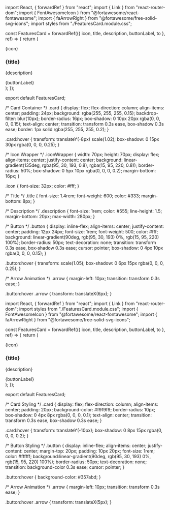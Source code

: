 import React, { forwardRef } from "react";
import { Link } from "react-router-dom";
import { FontAwesomeIcon } from "@fortawesome/react-fontawesome";
import { faArrowRight } from "@fortawesome/free-solid-svg-icons";
import styles from "./FeaturesCard.module.css";

const FeaturesCard = forwardRef(({ icon, title, description, buttonLabel, to }, ref) => {
  return (
    <div ref={ref} className={styles.card}>
      <div className={styles.iconWrapper}>
        <div className={styles.icon}>{icon}</div>
      </div>
      <h3 className={styles.title}>{title}</h3>
      <p className={styles.description}>{description}</p>
      <Link to={to} className={styles.button}>
        {buttonLabel} <span className={styles.arrow}><FontAwesomeIcon icon={faArrowRight} /></span>
      </Link>
    </div>
  );
});

export default FeaturesCard;





/* Card Container */
.card {
  display: flex;
  flex-direction: column;
  align-items: center;
  padding: 24px;
  background: rgba(255, 255, 255, 0.15);
  backdrop-filter: blur(10px);
  border-radius: 16px;
  box-shadow: 0 10px 20px rgba(0, 0, 0, 0.15);
  text-align: center;
  transition: transform 0.3s ease, box-shadow 0.3s ease;
  border: 1px solid rgba(255, 255, 255, 0.2);
}

.card:hover {
  transform: translateY(-8px) scale(1.02);
  box-shadow: 0 15px 30px rgba(0, 0, 0, 0.25);
}

/* Icon Wrapper */
.iconWrapper {
  width: 70px;
  height: 70px;
  display: flex;
  align-items: center;
  justify-content: center;
  background: linear-gradient(135deg, rgba(95, 30, 193, 0.8), rgba(15, 95, 220, 0.8));
  border-radius: 50%;
  box-shadow: 0 5px 10px rgba(0, 0, 0, 0.2);
  margin-bottom: 16px;
}

.icon {
  font-size: 32px;
  color: #fff;
}

/* Title */
.title {
  font-size: 1.4rem;
  font-weight: 600;
  color: #333;
  margin-bottom: 8px;
}

/* Description */
.description {
  font-size: 1rem;
  color: #555;
  line-height: 1.5;
  margin-bottom: 20px;
  max-width: 280px;
}

/* Button */
.button {
  display: inline-flex;
  align-items: center;
  justify-content: center;
  padding: 12px 24px;
  font-size: 1rem;
  font-weight: 500;
  color: #fff;
  background: linear-gradient(90deg, rgb(95, 30, 193) 0%, rgb(15, 95, 220) 100%);
  border-radius: 50px;
  text-decoration: none;
  transition: transform 0.3s ease, box-shadow 0.3s ease;
  cursor: pointer;
  box-shadow: 0 4px 10px rgba(0, 0, 0, 0.15);
}

.button:hover {
  transform: scale(1.05);
  box-shadow: 0 6px 15px rgba(0, 0, 0, 0.25);
}

/* Arrow Animation */
.arrow {
  margin-left: 10px;
  transition: transform 0.3s ease;
}

.button:hover .arrow {
  transform: translateX(6px);
}





import React, { forwardRef } from "react";
import { Link } from "react-router-dom";
import styles from "./FeaturesCard.module.css";
import { FontAwesomeIcon } from "@fortawesome/react-fontawesome";
import { faArrowRight } from "@fortawesome/free-solid-svg-icons";

const FeaturesCard = forwardRef(({ icon, title, description, buttonLabel, to }, ref) => {
  return (
    <div ref={ref} className={styles.card}>
      <div className={styles.icon}>{icon}</div>
      <h3>{title}</h3>
      <p>{description}</p>
      <Link to={to} className={styles.button}>
        {buttonLabel} <span className={styles.arrow}><FontAwesomeIcon icon={faArrowRight}/></span>
      </Link>
    </div>
  );
});

export default FeaturesCard;




/* Card Styling */
.card {
  display: flex;
  flex-direction: column;
  align-items: center;
  padding: 20px;
  background-color: #f9f9f9;
  border-radius: 10px;
  box-shadow: 0 4px 8px rgba(0, 0, 0, 0.1);
  text-align: center;
  transition: transform 0.3s ease, box-shadow 0.3s ease;
}

.card:hover {
  transform: translateY(-10px);
  box-shadow: 0 8px 15px rgba(0, 0, 0, 0.2);
}

/* Button Styling */
.button {
  display: inline-flex;
  align-items: center;
  justify-content: center;
  margin-top: 20px;
  padding: 10px 20px;
  font-size: 1rem;
  color: #ffffff;
  background:linear-gradient(90deg, rgb(95, 30, 193) 0%, rgb(15, 95, 220) 100%);
  border-radius: 50px;
  text-decoration: none;
  transition: background-color 0.3s ease;
  cursor: pointer;
}

.button:hover {
  background-color: #357abd;
}

/* Arrow Animation */
.arrow {
  margin-left: 10px;
  transition: transform 0.3s ease;
}

.button:hover .arrow {
  transform: translateX(5px);
}
